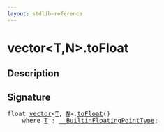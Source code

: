 ```yaml
---
layout: stdlib-reference
---
```


# vector\<T,N\>\.toFloat

## Description





## Signature 

<pre>
float <a href="/stdlib-reference/types/vector/index" class="code_type">vector</a>&lt;<a href="/stdlib-reference/types/vector/index#typeparam-T" class="code_type">T</a>, <a href="/stdlib-reference/types/vector/index#typeparam-N" class="code_var">N</a>&gt;.<a href="/stdlib-reference/types/vector/toFloat">toFloat</a>()
    <span class='code_keyword'>where</span> <a href="/stdlib-reference/types/vector/index#typeparam-T" class="code_type">T</a> : <a href="/stdlib-reference/interfaces/BuiltinFloatingPointType/index">__BuiltinFloatingPointType</a>;

</pre>

